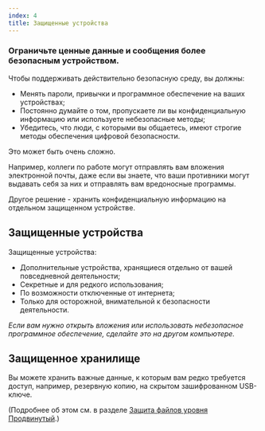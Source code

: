 ```yaml
---
index: 4
title: Защищенные устройства
---
```

### Ограничьте ценные данные и сообщения более безопасным устройством.

Чтобы поддерживать действительно безопасную среду, вы должны:

*   Менять пароли, привычки и программное обеспечение на ваших устройствах;
*  Постоянно думайте о том, пропускаете ли вы конфиденциальную информацию или используете небезопасные методы;
*  Убедитесь, что люди, с которыми вы общаетесь, имеют строгие методы обеспечения цифровой безопасности.

Это может быть очень сложно.

Например, коллеги по работе могут отправлять вам вложения электронной почты, даже если вы знаете, что ваши противники могут выдавать себя за них и отправлять вам вредоносные программы.

Другое решение - хранить конфиденциальную информацию на отдельном защищенном устройстве.

## Защищенные устройства

Защищенные устройства:

* Дополнительные устройства, хранящиеся отдельно от вашей повседневной деятельности;
* Секретные и для редкого использования;
* По возможности отключенные от интернета;
* Только для осторожной, внимательной к безопасности деятельности.

*Если вам нужно открыть вложения или использовать небезопасное программное обеспечение, сделайте это на другом компьютере.*

## Защищенное хранилище

Вы можете хранить важные данные, к которым вам редко требуется доступ, например, резервную копию, на скрытом зашифрованном USB-ключе.

(Подробнее об этом см. в разделе [Защита файлов уровня Продвинутый](umbrella://information/protecting-files/advanced).)
